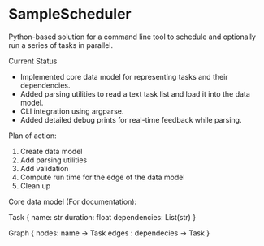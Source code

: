 # SampleScheduler
Python-based solution for a command line tool to schedule and optionally run a series of tasks in parallel.

Current Status

- Implemented core data model for representing tasks and their dependencies.
- Added parsing utilities to read a text task list and load it into the data model.
- CLI integration using argparse.
- Added detailed debug prints for real-time feedback while parsing.


Plan of action:
1. Create data model
2. Add parsing utilities
3. Add validation
4. Compute run time for the edge of the data model
5. Clean up

Core data model (For documentation):

Task {
    name: str
    duration: float
    dependencies: List(str)
}

Graph {
    nodes: name -> Task
    edges : dependecies -> Task
}